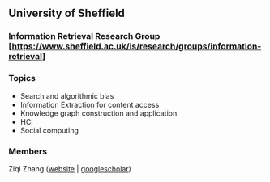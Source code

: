 ## University of Sheffield

### Information Retrieval Research Group [https://www.sheffield.ac.uk/is/research/groups/information-retrieval]

### Topics
* Search and algorithmic bias
* Information Extraction for content access
* Knowledge graph construction and application
* HCI
* Social computing

### Members

Ziqi Zhang ([website](https://ziqizhang.github.io/) | [googlescholar](https://scholar.google.co.uk/citations?user=VsRwsN8AAAAJ&hl=en))
